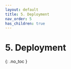 ```yaml
---
layout: default
title: 5. Deployment
nav_order: 5
has_children: true
---
```


# 5. Deployment

{: .no_toc }
